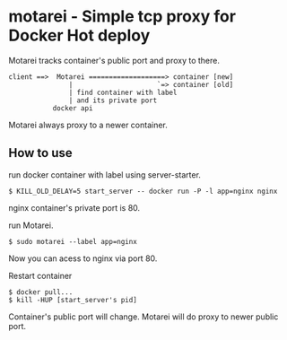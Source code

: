 # motarei - Simple tcp proxy for Docker Hot deploy

Motarei tracks container's public port and proxy to there.

```
client ==>  Motarei ===================> container [new]
               |                     `=> container [old]
               | find container with label
               | and its private port
           docker api
```

Motarei always proxy to a newer container.

## How to use

run docker container with label using server-starter.

```
$ KILL_OLD_DELAY=5 start_server -- docker run -P -l app=nginx nginx
```

nginx container's private port is 80.

run Motarei.

```
$ sudo motarei --label app=nginx
```

Now you can acess to nginx via port 80.

Restart container

```
$ docker pull...
$ kill -HUP [start_server's pid]
```

Container's public port will change. Motarei will do proxy to newer public port.
